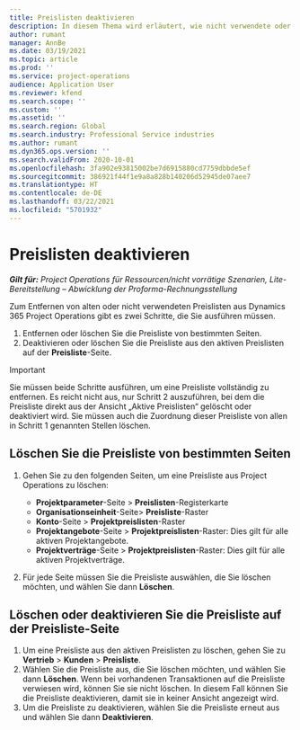```yaml
---
title: Preislisten deaktivieren
description: In diesem Thema wird erläutert, wie nicht verwendete oder alte Preislisten deaktiviert oder entfernt werden.
author: rumant
manager: AnnBe
ms.date: 03/19/2021
ms.topic: article
ms.prod: ''
ms.service: project-operations
audience: Application User
ms.reviewer: kfend
ms.search.scope: ''
ms.custom: ''
ms.assetid: ''
ms.search.region: Global
ms.search.industry: Professional Service industries
ms.author: rumant
ms.dyn365.ops.version: ''
ms.search.validFrom: 2020-10-01
ms.openlocfilehash: 3fa902e93815002be7d6915880cd7759dbbde5ef
ms.sourcegitcommit: 386921f44f1e9a8a828b140206d52945de07aee7
ms.translationtype: HT
ms.contentlocale: de-DE
ms.lasthandoff: 03/22/2021
ms.locfileid: "5701932"
---
```

# <a name="deactivate-price-lists"></a>Preislisten deaktivieren 

_**Gilt für:** Project Operations für Ressourcen/nicht vorrätige Szenarien, Lite-Bereitstellung – Abwicklung der Proforma-Rechnungsstellung_

Zum Entfernen von alten oder nicht verwendeten Preislisten aus Dynamics 365 Project Operations gibt es zwei Schritte, die Sie ausführen müssen. 

1. Entfernen oder löschen Sie die Preisliste von bestimmten Seiten.
2. Deaktivieren oder löschen Sie die Preisliste aus den aktiven Preislisten auf der **Preisliste**-Seite.

>[!IMPORTANT]
> Sie müssen beide Schritte ausführen, um eine Preisliste vollständig zu entfernen. Es reicht nicht aus, nur Schritt 2 auszuführen, bei dem die Preisliste direkt aus der Ansicht „Aktive Preislisten“ gelöscht oder deaktiviert wird. Sie müssen auch die Zuordnung dieser Preisliste von allen in Schritt 1 genannten Stellen löschen.

## <a name="delete-the-price-list-from-specific-pages"></a>Löschen Sie die Preisliste von bestimmten Seiten
1. Gehen Sie zu den folgenden Seiten, um eine Preisliste aus Project Operations zu löschen:  

      - **Projektparameter**-Seite > **Preislisten**-Registerkarte
      - **Organisationseinheit**-Seite> **Preisliste**-Raster
      - **Konto**-Seite > **Projektpreislisten**-Raster
      - **Projektangebote**-Seite > **Projektpreislisten**-Raster: Dies gilt für alle aktiven Projektangebote.
      - **Projektverträge**-Seite > **Projektpreislisten**-Raster: Dies gilt für alle aktiven Projektverträge.

 2. Für jede Seite müssen Sie die Preisliste auswählen, die Sie löschen möchten, und wählen Sie dann **Löschen**. 
 
## <a name="delete-or-deactivate-the-price-list-from-the-price-lists-page"></a>Löschen oder deaktivieren Sie die Preisliste auf der Preisliste-Seite
 
1. Um eine Preisliste aus den aktiven Preislisten zu löschen, gehen Sie zu **Vertrieb** > **Kunden** > **Preisliste**. 
2. Wählen Sie die Preisliste aus, die Sie löschen möchten, und wählen Sie dann **Löschen**. Wenn bei vorhandenen Transaktionen auf die Preisliste verwiesen wird, können Sie sie nicht löschen. In diesem Fall können Sie die Preisliste deaktivieren, damit sie in keiner Ansicht angezeigt wird. 
3. Um die Preisliste zu deaktivieren, wählen Sie die Preisliste erneut aus und wählen Sie dann **Deaktivieren**.   
